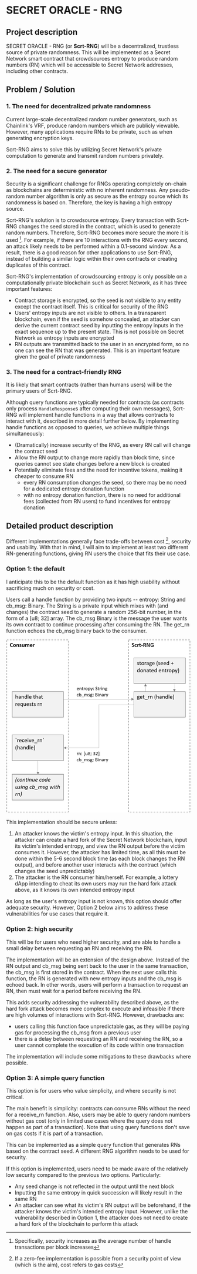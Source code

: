 # SECRET ORACLE - RNG 


## Project description

SECRET ORACLE - RNG (or **Scrt-RNG**) will be a decentralized, trustless source of private randomness. This will be implemented as a Secret Network smart contract that crowdsources entropy to produce random numbers (RN) which will be accessible to Secret Network addresses, including other contracts.


## Problem / Solution
### 1. The need for decentralized private randomness
Current large-scale decentralized random number generators, such as Chainlink's VRF, produce random numbers which are publicly viewable. However, many applications require RNs to be private, such as when generating encryption keys.

Scrt-RNG aims to solve this by utilizing Secret Network's private computation to generate and transmit random numbers privately. 

### 2. The need for a secure generator
Security is a significant challenge for RNGs operating completely on-chain as blockchains are deterministic with no inherent randomness. Any pseudo-random number algorithm is only as secure as the entropy source which its randomness is based on. Therefore, the key is having a high entropy source.

Scrt-RNG's solution is to crowdsource entropy. Every transaction with Scrt-RNG changes the seed stored in the contract, which is used to generate  random numbers. Therefore, Scrt-RNG becomes more secure the more it is used [^fn1]. For example, if there are 10 interactions with the RNG every second, an attack likely needs to be performed within a 0.1-second window. As a result, there is a good reason for other applications to use Scrt-RNG, instead of building a similar logic within their own contracts or creating duplicates of this contract.

Scrt-RNG's implementation of crowdsourcing entropy is only possible on a computationally private blockchain such as Secret Network, as it has three important features:
- Contract storage is encrypted, so the seed is not visible to any entity except the contract itself. This is critical for security of the RNG 
- Users' entropy inputs are not visible to others. In a transparent blockchain, even if the seed is somehow concealed, an attacker can derive the current contract seed by inputting the entropy inputs in the exact sequence up to the present state. This is not possible on Secret Network as entropy inputs are encrypted  
- RN outputs are transmitted back to the user in an encrypted form, so no one can see the RN that was generated. This is an important feature given the goal of private randomness 


[^fn1]: Specifically, security increases as the average number of handle transactions per block increases


### 3. The need for a contract-friendly RNG
It is likely that smart contracts (rather than humans users) will be the primary users of Scrt-RNG.  

Although query functions are typically needed for contracts (as contracts only process `HandleResponse`s after computing their own messages), Scrt-RNG will implement handle functions in a way that allows contracts to interact with it, described in more detail further below. By implementing handle functions as opposed to queries, we achieve multiple things simultaneously:
- (Dramatically) increase security of the RNG, as every RN call will change the contract seed
- Allow the RN output to change more rapidly than block time, since queries cannot see state changes before a new block is created
- Potentially eliminate fees and the need for incentive tokens, making it cheaper to consume RN
  - every RN consumption changes the seed, so there may be no need for a dedicated entropy donation function
  - with no entropy donation function, there is no need for additional fees (collected from RN users) to fund incentives for entropy donation
 

## Detailed product description
Different implementations generally face trade-offs between cost [^fn2], security and usability. With that in mind, I will aim to implement at least two different RN-generating functions, giving RN users the choice that fits their use case.

[^fn2]: If a zero-fee implementation is possible from a security point of view (which is the aim), cost refers to gas costs

### Option 1: the default
I anticipate this to be the default function as it has high usability without sacrificing much on security or cost. 

Users call a handle function by providing two inputs -- entropy: String and cb_msg: Binary. The String is a private input which mixes with (and changes) the contract seed to generate a random 256-bit number, in the form of a [u8; 32] array. The cb_msg Binary is the message the user wants its own contract to continue processing after consuming the RN. The get_rn function echoes the cb_msg binary back to the consumer.  

![flowchart image](flowchart.png)

This implementation should be secure unless:
1. An attacker knows the victim's entropy input. In this situation, the attacker can create a hard fork of the Secret Network blockchain, input its victim's intended entropy, and view the RN output before the victim consumes it. However, the attacker has limited time, as all this must be done within the 5-6 second block time (as each block changes the RN output), and before another user interacts with the contract (which changes the seed unpredictably) 
2. The attacker is the RN consumer him/herself. For example, a lottery dApp intending to cheat its own users may run the hard fork attack above, as it knows its own intended entropy input

As long as the user's entropy input is not known, this option should offer adequate security. However, Option 2 below aims to address these vulnerabilities for use cases that require it.

### Option 2: high security 
This will be for users who need higher security, and are able to handle a small delay between requesting an RN and receiving the RN.

The implementation will be an extension of the design above. Instead of the RN output and cb_msg being sent back to the user in the same transaction, the cb_msg is first stored in the contract. When the next user calls this function, the RN is generated with new entropy inputs and the cb_msg is echoed back. In other words, users will perform a transaction to request an RN, then must wait for a period before receiving the RN.

This adds security addressing the vulnerability described above, as the hard fork attack becomes more complex to execute and infeasible if there are high volumes of interactions with Scrt-RNG. However, drawbacks are:
- users calling this function face unpredictable gas, as they will be paying gas for processing the cb_msg from a previous user
- there is a delay between requesting an RN and receiving the RN, so a user cannot complete the execution of its code within one transaction

The implementation will include some mitigations to these drawbacks where possible.


### Option 3: A simple query function
This option is for users who value simplicity, and where security is not critical.

The main benefit is simplicity: contracts can consume RNs without the need for a receive_rn function. Also, users may be able to query random numbers without gas cost (only in limited use cases where the query does not happen as part of a transaction). Note that using query functions don't save on gas costs if it is part of a transaction.

This can be implemented as a simple query function that generates RNs based on the contract seed. A different RNG algorithm needs to be used for security.

If this option is implemented, users need to be made aware of the relatively low security compared to the previous two options. Particularly:
- Any seed change is not reflected in the output until the next block
- Inputting the same entropy in quick succession will likely result in the same RN
- An attacker can see what its victim's RN output will be beforehand, if the attacker knows the victim's intended entropy input. However, unlike the vulnerability described in Option 1, the attacker does not need to create a hard fork of the blockchain to perform this attack